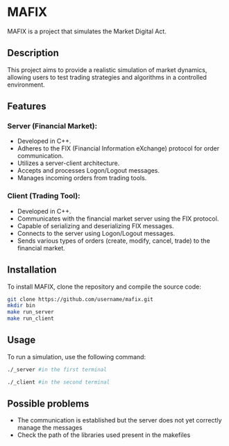 # MAFIX

MAFIX is a project that simulates the Market Digital Act.

## Description

This project aims to provide a realistic simulation of market dynamics, allowing users to test trading strategies and algorithms in a controlled environment.

## Features

### Server (Financial Market):

- Developed in C++.
- Adheres to the FIX (Financial Information eXchange) protocol for order communication.
- Utilizes a server-client architecture.
- Accepts and processes Logon/Logout messages.
- Manages incoming orders from trading tools.

### Client (Trading Tool):

- Developed in C++.
- Communicates with the financial market server using the FIX protocol.
- Capable of serializing and deserializing FIX messages.
- Connects to the server using Logon/Logout messages.
- Sends various types of orders (create, modify, cancel, trade) to the financial market.

## Installation

To install MAFIX, clone the repository and compile the source code:

```bash
git clone https://github.com/username/mafix.git
mkdir bin
make run_server
make run_client
```

## Usage

To run a simulation, use the following command:

```bash
./_server #in the first terminal

./_client #in the second terminal
```

## Possible problems

- The communication is established but the server does not yet correctly manage the messages
- Check the path of the libraries used present in the makefiles
